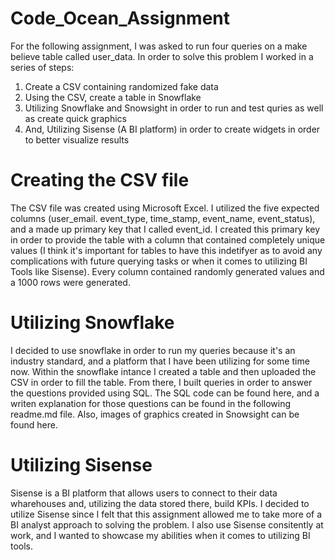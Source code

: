 # Code_Ocean_Assignment

For the following assignment, I was asked to run four queries on a make believe table called user_data. In order to solve this problem I worked in a series of steps:
  1) Create a CSV containing randomized fake data 
  2) Using the CSV, create a table in Snowflake
  3) Utilizing Snowflake and Snowsight in order to run and test quries as well as create quick graphics
  4) And, Utilizing Sisense (A BI platform) in order to create widgets in order to better visualize results
  
  # Creating the CSV file
  
  The CSV file was created using Microsoft Excel. I utilized the five expected columns (user_email. event_type, time_stamp, event_name, event_status), and a made up primary key that I called event_id. I created this primary key in order to provide the table with a column that contained completely unique values (I think it's important for tables to have this indetifyer as to avoid any complications with future querying tasks or when it comes to utilizing BI Tools like Sisense). Every column contained randomly generated values and a 1000 rows were generated. 
  
  # Utilizing Snowflake
    
  I decided to use snowflake in order to run my queries because it's an industry standard, and a platform that I have been utilizing for some time now. Within the snowflake intance I created a table and then uploaded the CSV in order to fill the table. From there, I built queries in order to answer the questions provided using SQL. The SQL code can be found here, and a writen explanation for those questions can be found in the following readme.md file. Also, images of graphics created in Snowsight can be found here.
    
# Utilizing Sisense

  Sisense is a BI platform that allows users to connect to their data wharehouses and, utilizing the data stored there, build KPIs. I decided to utilize Sisense since I felt that this assignment allowed me to take more of a BI analyst approach to solving the problem. I also use Sisense consitently at work, and I wanted to showcase my abilities when it comes to utilizing BI tools.
